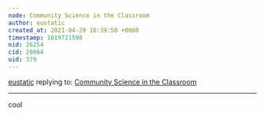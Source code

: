 ```yaml
---
node: Community Science in the Classroom
author: eustatic
created_at: 2021-04-29 18:39:58 +0000
timestamp: 1619721598
nid: 26254
cid: 28664
uid: 379
---
```




[eustatic](../profile/eustatic) replying to: [Community Science in the Classroom](../notes/mimiss/04-16-2021/community-science-in-the-classroom)

----
cool